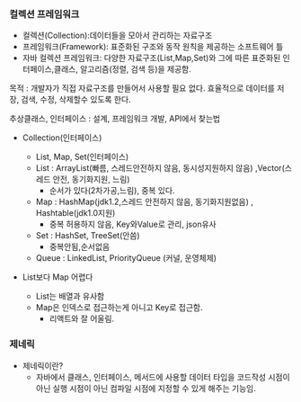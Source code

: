 ### 컬렉션 프레임워크

- 컬렉션(Collection):데이터들을 모아서 관리하는 자료구조
- 프레임워크(Framework): 표준화된 구조와 동작 원칙을 제공하는 소프트웨어 틀
- 자바 컬렉션 프레임워크: 다양한 자료구조(List,Map,Set)와 그에 따른 표준화된
  인터페이스,클래스, 알고리즘(정렬, 검색 등)을 제공함.

목적 : 개발자가 직접 자료구조를 만들어서 사용할 필요 없다.
효율적으로 데이터를 저장, 검색, 수정, 삭제할수 있도록 한다.

추상클래스, 인터페이스 : 설계, 프레임워크 개발, API에서 찾는법

- Collection(인터페이스)
    - List, Map, Set(인터페이스)
    - List : ArrayList(빠름, 스레드안전하지 않음, 동시성지원하지 않음)
      ,Vector(스레드 안전, 동기화지원, 느림)
      - 순서가 있다(2차가공,느림), 중복 있다.
    - Map : HashMap(jdk1.2,스레드 안전하지 않음, 동기화지원없음)
      , Hashtable(jdk1.0지원)
      - 중복 허용하지 않음, Key와Value로 관리, json유사
    - Set :  HashSet, TreeSet(안씀)
      - 중복안됨,순서없음
    - Queue : LinkedList, PriorityQueue
      (커널, 운영체제)

 - List보다 Map 어렵다 
   - List는 배열과 유사함
   - Map은 인덱스로 접근하는게 아니고 Key로 접근함.
     - 리액트와 잘 어울림.
### 제네릭
- 제네릭이란?
  - 자바에서 클래스, 인터페이스, 메서드에 사용할 데이터 타입을 코드작성 시점이 아닌
실행 시점이 아닌 컴파일 시점에 지정할 수 있게 해주는 기능임.